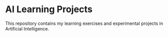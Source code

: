 # AI Learning Projects
This repository contains my learning exercises and experimental projects in Artificial Intelligence.
